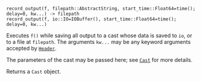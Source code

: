 ```
record_output(f, filepath::AbstractString, start_time::Float64=time(); delay=0, kw...) -> filepath
record_output(f, io::IO=IOBuffer(), start_time::Float64=time(); delay=0, kw...)
```

Executes `f()` while saving all output to a cast whose data is saved to `io`, or to a file at `filepath`. The arguments `kw...` may be any keyword arguments accepted by [`Header`](@ref).

The parameters of the cast may be passed here; see [`Cast`](@ref) for more details.

Returns a `Cast` object.
